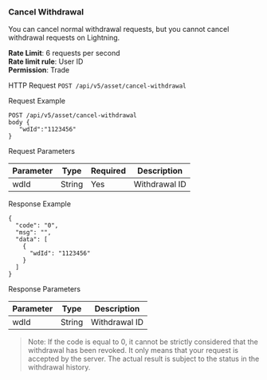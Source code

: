 ### Cancel Withdrawal

You can cancel normal withdrawal requests, but you cannot cancel withdrawal requests on Lightning.

**Rate Limit**: 6 requests per second  
**Rate limit rule**: User ID  
**Permission**: Trade  

HTTP Request
`POST /api/v5/asset/cancel-withdrawal`

Request Example
```
POST /api/v5/asset/cancel-withdrawal
body {
   "wdId":"1123456"
}
```

Request Parameters

| Parameter | Type   | Required | Description     |
|-----------|--------|----------|-----------------|
| wdId      | String | Yes      | Withdrawal ID   |

Response Example
```
{
  "code": "0",
  "msg": "",
  "data": [
    {
      "wdId": "1123456"   
    }
  ]
}
```

Response Parameters

| Parameter | Type   | Description     |
|-----------|--------|-----------------|
| wdId      | String | Withdrawal ID   |

> Note: If the code is equal to 0, it cannot be strictly considered that the withdrawal has been revoked. It only means that your request is accepted by the server. The actual result is subject to the status in the withdrawal history.
